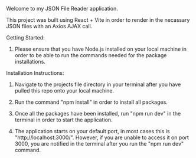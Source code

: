 Welcome to my JSON File Reader application.

This project was built using React + Vite in order to render in the necassary JSON files with an Axios AJAX call.

Getting Started:

1. Please ensure that you have Node.js installed on your local machine in order to be able to run the commands needed for the package installations.

Installation Instructions:

1. Navigate to the projects file directory in your terminal after you have pulled this repo onto your local machine.

2. Run the command "npm install" in order to install all packages.

3. Once all the packages have been installed, run "npm run dev" in the terminal in order to start the application.

4. The application starts on your default port, in most cases this is "http://localhost:3000/". However, if you are unable to access it on port 3000, you are notified in the terminal after you run the "npm run dev" command.
